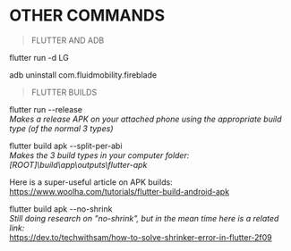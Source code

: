  # OTHER COMMANDS
 
> FLUTTER AND ADB

flutter run -d LG  

adb uninstall com.fluidmobility.fireblade

> FLUTTER BUILDS  

flutter run --release  
*Makes a release APK on your attached phone using the appropriate build type (of the normal 3 types)*

flutter build apk --split-per-abi   
*Makes the 3 build types in your computer folder:*  
*[ROOT]\build\app\outputs\flutter-apk*

Here is a super-useful article on APK builds:  
https://www.woolha.com/tutorials/flutter-build-android-apk

flutter build apk --no-shrink   
*Still doing research on "no-shrink", but in the mean time here is a related link:*  
https://dev.to/techwithsam/how-to-solve-shrinker-error-in-flutter-2f09

